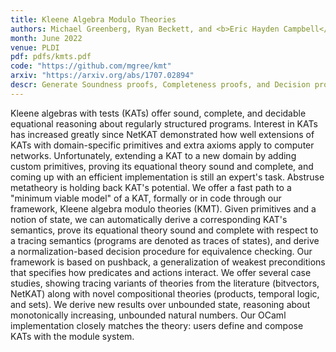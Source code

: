 ```yaml
---
title: Kleene Algebra Modulo Theories
authors: Michael Greenberg, Ryan Beckett, and <b>Eric Hayden Campbell</b>
month: June 2022
venue: PLDI
pdf: pdfs/kmts.pdf
code: "https://github.com/mgree/kmt"
arxiv: "https://arxiv.org/abs/1707.02894"
descr: Generate Soundness proofs, Completeness proofs, and Decision procedures for KAs plus a Sound, Complete and Decidable, client theory.
---
```


Kleene algebras with tests (KATs) offer sound, complete, and decidable equational reasoning about regularly structured programs. Interest in KATs has increased greatly since NetKAT demonstrated how well extensions of KATs with domain-specific primitives and extra axioms apply to computer networks. Unfortunately, extending a KAT to a new domain by adding custom primitives, proving its equational theory sound and complete, and coming up with an efficient implementation is still an expert's task. Abstruse metatheory is holding back KAT's potential.
We offer a fast path to a "minimum viable model" of a KAT, formally or in code through our framework, Kleene algebra modulo theories (KMT). Given primitives and a notion of state, we can automatically derive a corresponding KAT's semantics, prove its equational theory sound and complete with respect to a tracing semantics (programs are denoted as traces of states), and derive a normalization-based decision procedure for equivalence checking. Our framework is based on pushback, a generalization of weakest preconditions that specifies how predicates and actions interact. We offer several case studies, showing tracing variants of theories from the literature (bitvectors, NetKAT) along with novel compositional theories (products, temporal logic, and sets). We derive new results over unbounded state, reasoning about monotonically increasing, unbounded natural numbers. Our OCaml implementation closely matches the theory: users define and compose KATs with the module system. 
